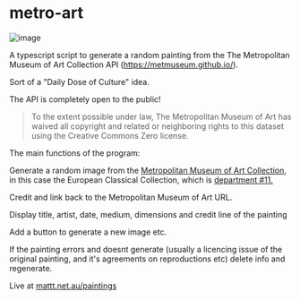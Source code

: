 # metro-art

![image](https://user-images.githubusercontent.com/12840619/211287429-423d9b78-da05-4d98-882b-c1c9fbe97e2b.png)


A typescript script to generate a random painting from the The Metropolitan Museum of Art Collection API (https://metmuseum.github.io/).

Sort of a "Daily Dose of Culture" idea.

The API is completely open to the public!

>To the extent possible under law, The Metropolitan Museum of Art has waived all copyright and related or neighboring rights to this dataset using the Creative Commons Zero license. 

The main functions of the program:

Generate a random image from the [Metropolitan Museum of Art Collection](https://www.metmuseum.org/art/the-collection), in this case the European Classical Collection, which is [department #11.](https://www.metmuseum.org/art/collection/search?showOnly=withImage&department=11) 

Credit and link back to the Metropolitan Museum of Art URL.

Display title, artist, date, medium, dimensions and credit line of the painting

Add a button to generate a new image etc.

If the painting errors and doesnt generate (usually a licencing issue of the original painting, and it's agreements on reproductions etc) delete info and regenerate.

Live at [mattt.net.au/paintings](https://mattt.net.au/paintings/)

